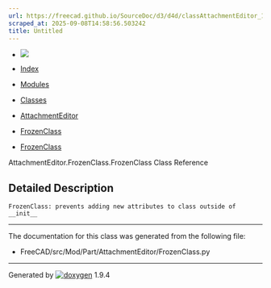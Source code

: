 ```yaml
---
url: https://freecad.github.io/SourceDoc/d3/d4d/classAttachmentEditor_1_1FrozenClass_1_1FrozenClass.html
scraped_at: 2025-09-08T14:58:56.503242
title: Untitled
---
```


  * [ ![](https://www.freecad.org/svg/logo-freecad.svg) ](https://freecadweb.org "FreeCAD")
  * [Index](../../index.html "Index")
  * [Modules](../../modules.html "Modules list")
  * [Classes](../../annotated.html "Annotated list")

  * [AttachmentEditor](../../dc/d1a/namespaceAttachmentEditor.html)
  * [FrozenClass](../../dd/da8/namespaceAttachmentEditor_1_1FrozenClass.html)
  * [FrozenClass](../../d3/d4d/classAttachmentEditor_1_1FrozenClass_1_1FrozenClass.html)

AttachmentEditor.FrozenClass.FrozenClass Class Reference

## Detailed Description

    
    
    FrozenClass: prevents adding new attributes to class outside of __init__

* * *

The documentation for this class was generated from the following file:

  * FreeCAD/src/Mod/Part/AttachmentEditor/FrozenClass.py

* * *

Generated by
[![doxygen](../../doxygen.svg)](https://www.doxygen.org/index.html) 1.9.4

